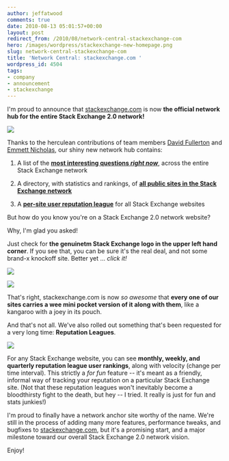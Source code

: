 ```yaml
---
author: jeffatwood
comments: true
date: 2010-08-13 05:01:57+00:00
layout: post
redirect_from: /2010/08/network-central-stackexchange-com
hero: /images/wordpress/stackexchange-new-homepage.png
slug: network-central-stackexchange-com
title: 'Network Central: stackexchange.com '
wordpress_id: 4504
tags:
- company
- announcement
- stackexchange
---
```



I'm proud to announce that [stackexchange.com](http://stackexchange.com) is now **the official network hub for the entire Stack Exchange 2.0 network!**



[![](/blog/images/wordpress/stackexchange-new-homepage.png)
](http://stackexchange.com)



Thanks to the herculean contributions of team members [David Fullerton](http://stackoverflow.com/users/91687/david-fullerton) and [Emmett Nicholas](http://stackoverflow.com/users/2749/emmett-nicholas), our shiny new network hub contains:







  1. A list of the **[most interesting questions _right now_](http://stackexchange.com)**, across the entire Stack Exchange network

  2. A directory, with statistics and rankings, of **[all public sites in the Stack Exchange network](http://stackexchange.com/sites)**

  3. A **[per-site user reputation league](http://stackexchange.com/leagues)** for all Stack Exchange websites




But how do you know you're on a Stack Exchange 2.0 network website?



Why, I'm glad you asked!



Just check for **the genuinetm Stack Exchange logo in the upper left hand corner**. If you see that, you can be sure it's the real deal, and not some brand-x knockoff site. Better yet ... _click it!_



![](/blog/images/wordpress/genuwine-stack-exchange-questions.png)



![](/blog/images/wordpress/genuwine-stack-exchange-sites.png)



That's right, stackexchange.com is now _so awesome_ that **every one of our sites carries a wee mini pocket version of it along with them**, like a kangaroo with a joey in its pouch.



And that's not all. We've also rolled out something that's been requested for a very long time: **Reputation Leagues**.



[![](http://blog.stackoverflow.com/wp-content/uploads/reputation-league-weekly.png)](http://stackexchange.com/leagues)



For any Stack Exchange website, you can see **monthly, weekly, and quarterly reputation league user rankings**, along with velocity (change per time interval). This strictly a _for fun_ feature -- it's meant as a friendly, informal way of tracking your reputation on a particular Stack Exchange site. (Not that these reputation leagues won't inevitably become a bloodthirsty fight to the death, but hey -- I tried. It really is just for fun and stats junkies!)



I'm proud to finally have a network anchor site worthy of the name. We're still in the process of adding many more features, performance tweaks, and bugfixes to [stackexchange.com](http://stackexchange.com), but it's a promising start, and a major milestone toward our overall Stack Exchange 2.0 network vision.



Enjoy!

